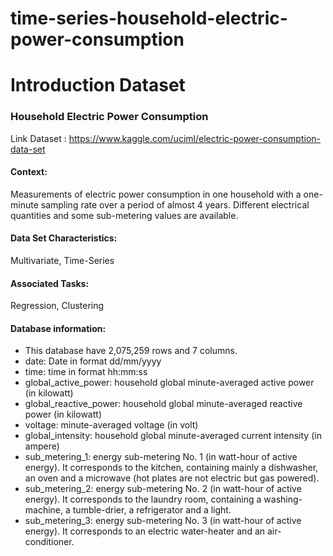 # time-series-household-electric-power-consumption

# Introduction Dataset
### Household Electric Power Consumption
Link Dataset : https://www.kaggle.com/uciml/electric-power-consumption-data-set

#### Context: 
Measurements of electric power consumption in one household with a one-minute sampling rate over a period of almost 4 years. Different electrical quantities and some sub-metering values are available.

#### Data Set Characteristics:
Multivariate, Time-Series

#### Associated Tasks:
Regression, Clustering

#### Database information:
- This database have 2,075,259 rows and 7 columns.
- date: Date in format dd/mm/yyyy
- time: time in format hh:mm:ss
- global_active_power: household global minute-averaged active power (in kilowatt)
- global_reactive_power: household global minute-averaged reactive power (in kilowatt)
- voltage: minute-averaged voltage (in volt)
- global_intensity: household global minute-averaged current intensity (in ampere)
- sub_metering_1: energy sub-metering No. 1 (in watt-hour of active energy). It corresponds to the kitchen, containing mainly a dishwasher, an oven and a microwave (hot plates are not electric but gas powered).
- sub_metering_2: energy sub-metering No. 2 (in watt-hour of active energy). It corresponds to the laundry room, containing a washing-machine, a tumble-drier, a refrigerator and a light.
- sub_metering_3: energy sub-metering No. 3 (in watt-hour of active energy). It corresponds to an electric water-heater and an air-conditioner.
